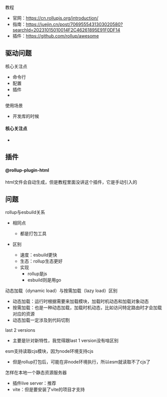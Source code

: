 教程

- 官网：https://cn.rollupjs.org/introduction/
- 指南：https://juejin.cn/post/7069555431303020580?searchId=20231015010014F2C46261895E91F0DF14
- 插件：https://github.com/rollup/awesome



## 驱动问题

核心关注点

- 命令行
- 配置
- 插件
- 

使用场景

- 开发库的时候



#### 核心关注点

- 



## 插件

#### @rollup-plugin-html

html文件会自动生成，但是教程里面没讲这个插件，它是手动引入的



## 问题

rollup与esbuild关系

- 相同点

  - 都是打包工具
- 区别
  - 速度：esbuild更快
  - 生态：rollup生态更好
  - 实现
    - rollup是js
    - esbuild则是用go

动态加载（dynamic load）与按需加载（lazy load）区别

- 动态加载：运行时根据需要来加载模块，加载时机动态和加载对象动态
- 按需加载：也是一种动态加载，加载时机动态，比如访问特定路由时才会加载对应的资源
- 动态加载一定涉及到代码切割

last 2 versions

- 主要是针对新特性，我觉得跟last 1 version没有啥区别



esm支持读取cjs模块，因为node环境支持cjs

- 但是rollup打包后，可能在非node环境执行，所以esm就读取不了cjs了

怎样在本地一个静态资源服务器

- 插件live server：推荐
- vite：但是要安装了vite的项目才支持

